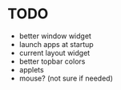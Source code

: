 TODO
====

* better window widget
* launch apps at startup
* current layout widget
* better topbar colors
* applets
* mouse? (not sure if needed)
